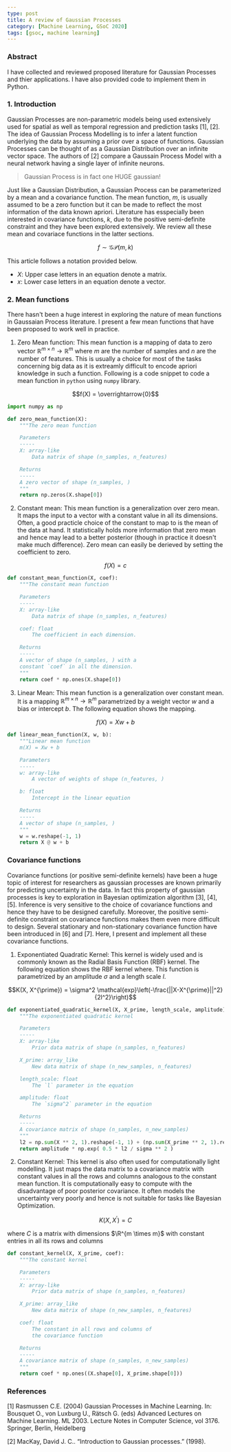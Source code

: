 ```yaml
---
type: post
title: A review of Gaussian Processes
category: [Machine Learning, GSoC 2020]
tags: [gsoc, machine learning]
---
```


### Abstract

I have collected and reviewed proposed literature for Gaussian Processes and thier applications. I have also provided code to implement them in Python.

### 1. Introduction

Gaussian Processes are non-parametric models being used extensively used for spatial as well as temporal regression and prediction tasks [1], [2]. The idea of Gaussian Process Modelling is to infer a latent function underlying the data by assuming a prior over a space of functions. Gaussian Processes can be thought of as a Gaussian Distribution over an infinite vector space. The authors of [2] compare a Gaussain Process Model with a neural network having a single layer of infinite neurons.

> Gaussian Process is in fact one HUGE gaussian!

Just like a Gaussian Distribution, a Gaussian Process can be parameterized by a mean and a covariance function. The mean function, $m$, is usually assumed to be a zero function but it can be made to reflect the most information of the data known apriori. Literature has esspecially been interested in covariance functions, $k$, due to the positive semi-definite constraint and they have been explored extensively. We review all these mean and covariace functions in the latter sections.

$$f \sim \mathcal{GP}\left(m, k\right)$$

This article follows a notation provided below.

- $X$: Upper case letters in an equation denote a matrix.
- $x$: Lower case letters in an equation denote a vector.

### 2. Mean functions

There hasn't been a huge interest in exploring the nature of mean functions in Gaussaian Process literature. I present a few mean functions that have been proposed to work well in practice.

1. Zero Mean function: This mean function is a mapping of data to zero vector $\mathbb{R}^{m \times n} \to \mathbb{R}^{m}$ where $m$ are the number of samples and $n$ are the number of features. This is usually a choice for most of the tasks concerning big data as it is extreamly difficult to encode apriori knowledge in such a function. Following is a code snippet to code a mean function in ``python`` using ``numpy`` library.

$$f(X) = \overrightarrow{0}$$

```python
import numpy as np

def zero_mean_function(X):
    """The zero mean function

    Parameters
    -----
    X: array-like
        Data matrix of shape (n_samples, n_features)

    Returns
    -----
    A zero vector of shape (n_samples, )
    """
    return np.zeros(X.shape[0])
```

2. Constant mean: This mean function is a generalization over zero mean. It maps the input to a vector with a constant value in all its dimensions. Often, a good practicle choice of the constant to map to is the mean of the data at hand. It statistically holds more information that zero mean and hence may lead to a better posterior (though in practice it doesn't make much difference). Zero mean can easily be derieved by setting the coefficient to zero.

$$f(X) = c$$

```python
def constant_mean_function(X, coef):
    """The constant mean function

    Parameters
    -----
    X: array-like
        Data matrix of shape (n_samples, n_features)

    coef: float
        The coefficient in each dimension.

    Returns
    -----
    A vector of shape (n_samples, ) with a
    constant `coef` in all the dimension.
    """
    return coef * np.ones(X.shape[0])
```

3. Linear Mean: This mean function is a generalization over constant mean. It is a mapping $\mathbb{R}^{m \times n} \to \mathbb{R}^{m}$ parametrized by a weight vector $w$ and a bias or intercept $b$. The following equation shows the mapping.

$$f(X) = Xw + b$$

```python
def linear_mean_function(X, w, b):
    """Linear mean function
    m(X) = Xw + b

    Parameters
    -----
    w: array-like
        A vector of weights of shape (n_features, )

    b: float
        Intercept in the linear equation

    Returns
    -----
    A vector of shape (n_samples, )
    """
    w = w.reshape(-1, 1)
    return X @ w + b
```

### Covariance functions

Covariance functions (or positive semi-definite kernels) have been a huge topic of interest for researchers as gaussian processes are known primarily for predicting uncertainty in the data. In fact this property of gaussian processes is key to exploration in Bayesian optimization algorithm [3], [4], [5]. Inference is very sensitive to the choice of covariance functions and hence they have to be designed carefully. Moreover, the positive semi-definite constraint on covariance functions makes them even more difficult to design. Several stationary and non-stationary covariance function have been introduced in [6] and [7]. Here, I present and implement all these covariance functions.

1. Exponentiated Quadratic Kernel: This kernel is widely used and is commonly known as the Radial Basis Function (RBF) kernel. The following equation shows the RBF kernel where. This function is parametrized by an amplitude $\sigma$ and a length scale $l$.

$$K(X, X^{\prime}) = \sigma^2 \mathcal{exp}\left(-\frac{||X-X^{\prime}||^2}{2l^2}\right)$$

```python
def exponentiated_quadratic_kernel(X, X_prime, length_scale, amplitude):
    """The exponentiated quadratic kernel

    Parameters
    -----
    X: array-like
        Prior data matrix of shape (n_samples, n_features)

    X_prime: array_like
        New data matrix of shape (n_new_samples, n_features)

    length_scale: float
        The `l` parameter in the equation

    amplitude: float
        The `sigma^2` parameter in the equation

    Returns
    -----
    A covariance matrix of shape (n_samples, n_new_samples)
    """
    l2 = np.sum(X ** 2, 1).reshape(-1, 1) + (np.sum(X_prime ** 2, 1).reshape(1, -1) - 2 * X * X_prime.T)
    return amplitude * np.exp( 0.5 * l2 / sigma ** 2 )
```

2. Constant Kernel: This kernel is also often used for computationally light modelling. It just maps the data matrix to a covariance matrix with constant values in all the rows and columns analogous to the constant mean function. It is computationally easy to compute with the disadvantage of poor posterior covariance. It often models the uncertainty very poorly and hence is not suitable for tasks like Bayesian Optimization.

$$K(X, X^{\prime}) = C$$

where $C$ is a matrix with dimensions $\R^{m \times m}$ with constant entries in all its rows and columns

```python
def constant_kernel(X, X_prime, coef):
    """The constant kernel

    Parameters
    -----
    X: array-like
        Prior data matrix of shape (n_samples, n_features)

    X_prime: array_like
        New data matrix of shape (n_new_samples, n_features)

    coef: float
        The constant in all rows and columns of
        the covariance function

    Returns
    -----
    A covariance matrix of shape (n_samples, n_new_samples)
    """
    return coef * np.ones((X.shape[0], X_prime.shape[0]))
```

### References

[1] Rasmussen C.E. (2004) Gaussian Processes in Machine Learning. In: Bousquet O., von Luxburg U., Rätsch G. (eds) Advanced Lectures on Machine Learning. ML 2003. Lecture Notes in Computer Science, vol 3176. Springer, Berlin, Heidelberg

[2] MacKay, David J. C.. “Introduction to Gaussian processes.” (1998).
